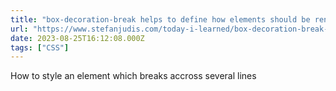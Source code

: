 ```yaml
---
title: "box-decoration-break helps to define how elements should be rendered across lines"
url: "https://www.stefanjudis.com/today-i-learned/box-decoration-break-helps-to-define-how-elements-should-be-rendered-across/"
date: 2023-08-25T16:12:08.000Z
tags: ["CSS"]
---
```


How to style an element which breaks accross several lines
